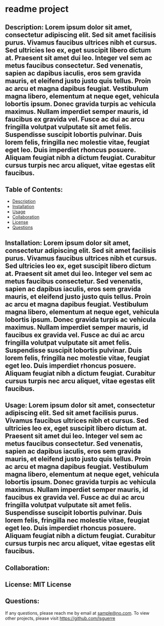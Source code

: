 # readme project

  ## Description: Lorem ipsum dolor sit amet, consectetur adipiscing elit. Sed sit amet facilisis purus. Vivamus faucibus ultrices nibh et cursus. Sed ultricies leo ex, eget suscipit libero dictum at. Praesent sit amet dui leo. Integer vel sem ac metus faucibus consectetur. Sed venenatis, sapien ac dapibus iaculis, eros sem gravida mauris, et eleifend justo justo quis tellus. Proin ac arcu et magna dapibus feugiat. Vestibulum magna libero, elementum at neque eget, vehicula lobortis ipsum. Donec gravida turpis ac vehicula maximus. Nullam imperdiet semper mauris, id faucibus ex gravida vel. Fusce ac dui ac arcu fringilla volutpat vulputate sit amet felis. Suspendisse suscipit lobortis pulvinar. Duis lorem felis, fringilla nec molestie vitae, feugiat eget leo. Duis imperdiet rhoncus posuere. Aliquam feugiat nibh a dictum feugiat. Curabitur cursus turpis nec arcu aliquet, vitae egestas elit faucibus.

  ## Table of Contents:
  * [Description](#description)
  * [Installation](#installation)
  * [Usage](#usage)
  * [Collaboration](#collaboration)
  * [License](#license)
  * [Questions](#questions)

  ## Installation: Lorem ipsum dolor sit amet, consectetur adipiscing elit. Sed sit amet facilisis purus. Vivamus faucibus ultrices nibh et cursus. Sed ultricies leo ex, eget suscipit libero dictum at. Praesent sit amet dui leo. Integer vel sem ac metus faucibus consectetur. Sed venenatis, sapien ac dapibus iaculis, eros sem gravida mauris, et eleifend justo justo quis tellus. Proin ac arcu et magna dapibus feugiat. Vestibulum magna libero, elementum at neque eget, vehicula lobortis ipsum. Donec gravida turpis ac vehicula maximus. Nullam imperdiet semper mauris, id faucibus ex gravida vel. Fusce ac dui ac arcu fringilla volutpat vulputate sit amet felis. Suspendisse suscipit lobortis pulvinar. Duis lorem felis, fringilla nec molestie vitae, feugiat eget leo. Duis imperdiet rhoncus posuere. Aliquam feugiat nibh a dictum feugiat. Curabitur cursus turpis nec arcu aliquet, vitae egestas elit faucibus.

  ## Usage: Lorem ipsum dolor sit amet, consectetur adipiscing elit. Sed sit amet facilisis purus. Vivamus faucibus ultrices nibh et cursus. Sed ultricies leo ex, eget suscipit libero dictum at. Praesent sit amet dui leo. Integer vel sem ac metus faucibus consectetur. Sed venenatis, sapien ac dapibus iaculis, eros sem gravida mauris, et eleifend justo justo quis tellus. Proin ac arcu et magna dapibus feugiat. Vestibulum magna libero, elementum at neque eget, vehicula lobortis ipsum. Donec gravida turpis ac vehicula maximus. Nullam imperdiet semper mauris, id faucibus ex gravida vel. Fusce ac dui ac arcu fringilla volutpat vulputate sit amet felis. Suspendisse suscipit lobortis pulvinar. Duis lorem felis, fringilla nec molestie vitae, feugiat eget leo. Duis imperdiet rhoncus posuere. Aliquam feugiat nibh a dictum feugiat. Curabitur cursus turpis nec arcu aliquet, vitae egestas elit faucibus.

  ## Collaboration: 

  ## License: MIT License

  ## Questions:
  If any questions, please reach me by email at sample@no.com.
  To view other projects, please visit https://github.com/lsguerre

